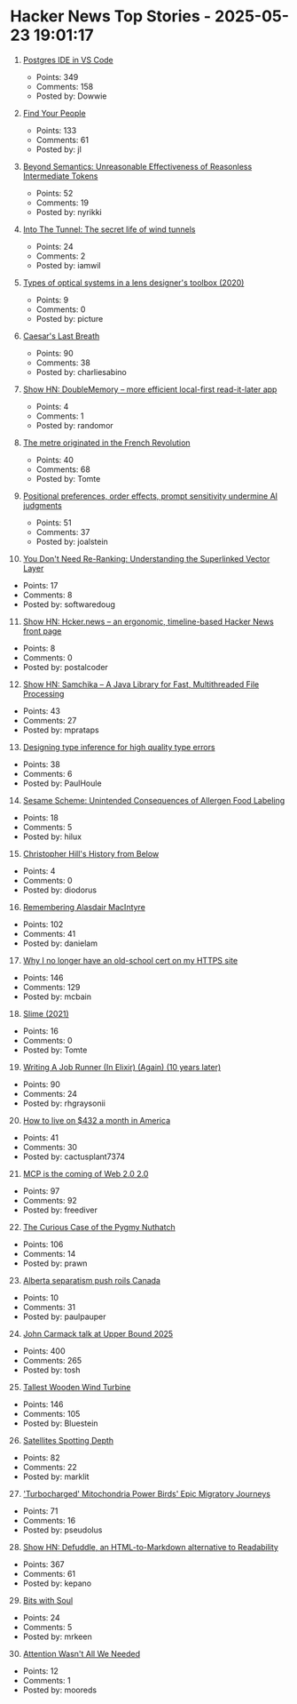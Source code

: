 # Hacker News Top Stories - 2025-05-23 19:01:17

1. [Postgres IDE in VS Code](https://techcommunity.microsoft.com/blog/adforpostgresql/announcing-a-new-ide-for-postgresql-in-vs-code-from-microsoft/4414648)
   - Points: 349
   - Comments: 158
   - Posted by: Dowwie

2. [Find Your People](https://foundersatwork.posthaven.com/find-your-people)
   - Points: 133
   - Comments: 61
   - Posted by: jl

3. [Beyond Semantics: Unreasonable Effectiveness of Reasonless Intermediate Tokens](https://arxiv.org/abs/2505.13775)
   - Points: 52
   - Comments: 19
   - Posted by: nyrikki

4. [Into The Tunnel: The secret life of wind tunnels](https://jordanwtaylor2.substack.com/p/into-the-tunnel)
   - Points: 24
   - Comments: 2
   - Posted by: iamwil

5. [Types of optical systems in a lens designer's toolbox (2020)](https://www.pencilofrays.com/lens-design-forms/)
   - Points: 9
   - Comments: 0
   - Posted by: picture

6. [Caesar's Last Breath](https://charliesabino.com/caesars-last-breath/)
   - Points: 90
   - Comments: 38
   - Posted by: charliesabino

7. [Show HN: DoubleMemory – more efficient local-first read-it-later app](https://doublememory.com)
   - Points: 4
   - Comments: 1
   - Posted by: randomor

8. [The metre originated in the French Revolution](https://www.abc.net.au/news/science/2025-05-20/metre-treaty-anniversary-metric-system-measurement-metrology/105302024)
   - Points: 40
   - Comments: 68
   - Posted by: Tomte

9. [Positional preferences, order effects, prompt sensitivity undermine AI judgments](https://www.cip.org/blog/llm-judges-are-unreliable)
   - Points: 51
   - Comments: 37
   - Posted by: joalstein

10. [You Don't Need Re-Ranking: Understanding the Superlinked Vector Layer](https://superlinked.com/vectorhub/articles/why-do-not-need-re-ranking)
   - Points: 17
   - Comments: 8
   - Posted by: softwaredoug

11. [Show HN: Hcker.news – an ergonomic, timeline-based Hacker News front page](https://hcker.news)
   - Points: 8
   - Comments: 0
   - Posted by: postalcoder

12. [Show HN: Samchika – A Java Library for Fast, Multithreaded File Processing](https://github.com/MayankPratap/Samchika)
   - Points: 43
   - Comments: 27
   - Posted by: mprataps

13. [Designing type inference for high quality type errors](https://blog.polybdenum.com/2025/02/14/designing-type-inference-for-high-quality-type-errors.html)
   - Points: 38
   - Comments: 6
   - Posted by: PaulHoule

14. [Sesame Scheme: Unintended Consequences of Allergen Food Labeling](https://www.choicesmagazine.org/choices-magazine/submitted-articles/unintended-consequences-of-allergen-food-labeling)
   - Points: 18
   - Comments: 5
   - Posted by: hilux

15. [Christopher Hill's History from Below](https://www.thenation.com/article/society/christopher-hill-life-of/)
   - Points: 4
   - Comments: 0
   - Posted by: diodorus

16. [Remembering Alasdair MacIntyre](https://www.wordonfire.org/articles/remembering-alasdair-macintyre-1929-2025/)
   - Points: 102
   - Comments: 41
   - Posted by: danielam

17. [Why I no longer have an old-school cert on my HTTPS site](https://rachelbythebay.com/w/2025/05/22/ssl/)
   - Points: 146
   - Comments: 129
   - Posted by: mcbain

18. [Slime (2021)](https://granta.com/slime/)
   - Points: 16
   - Comments: 0
   - Posted by: Tomte

19. [Writing A Job Runner (In Elixir) (Again) (10 years later)](https://github.com/notactuallytreyanastasio/genstage_tutorial_2025/blob/main/README.md)
   - Points: 90
   - Comments: 24
   - Posted by: rhgraysonii

20. [How to live on $432 a month in America](https://shagbark.substack.com/p/how-to-live-on-432-a-month-in-america)
   - Points: 41
   - Comments: 30
   - Posted by: cactusplant7374

21. [MCP is the coming of Web 2.0 2.0](https://www.anildash.com//2025/05/20/mcp-web20-20/)
   - Points: 97
   - Comments: 92
   - Posted by: freediver

22. [The Curious Case of the Pygmy Nuthatch](https://slate.com/culture/2025/05/birds-movies-charlies-angels-2000-pygmy-nuthatch.html)
   - Points: 106
   - Comments: 14
   - Posted by: prawn

23. [Alberta separatism push roils Canada](https://www.nytimes.com/2025/05/22/world/canada/alberta-separatism-referendum.html)
   - Points: 10
   - Comments: 31
   - Posted by: paulpauper

24. [John Carmack talk at Upper Bound 2025](https://twitter.com/ID_AA_Carmack/status/1925710474366034326)
   - Points: 400
   - Comments: 265
   - Posted by: tosh

25. [Tallest Wooden Wind Turbine](https://modvion.com/)
   - Points: 146
   - Comments: 105
   - Posted by: Bluestein

26. [Satellites Spotting Depth](https://tech.marksblogg.com/depth-anything-v2-maxar-ai-detection.html)
   - Points: 82
   - Comments: 22
   - Posted by: marklit

27. ['Turbocharged' Mitochondria Power Birds' Epic Migratory Journeys](https://www.quantamagazine.org/turbocharged-mitochondria-power-birds-epic-migratory-journeys-20250519/)
   - Points: 71
   - Comments: 16
   - Posted by: pseudolus

28. [Show HN: Defuddle, an HTML-to-Markdown alternative to Readability](https://github.com/kepano/defuddle)
   - Points: 367
   - Comments: 61
   - Posted by: kepano

29. [Bits with Soul](https://www.darwin.cam.ac.uk/lectures/entry/bits-with-soul/)
   - Points: 24
   - Comments: 5
   - Posted by: mrkeen

30. [Attention Wasn't All We Needed](https://www.stephendiehl.com/posts/post_transformers/)
   - Points: 12
   - Comments: 1
   - Posted by: mooreds

